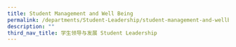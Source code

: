```yaml
---
title: Student Management and Well Being
permalink: /departments/Student-Leadership/student-management-and-wellbeing/permalink/
description: ""
third_nav_title: 学生领导与发展 Student Leadership
---
```

